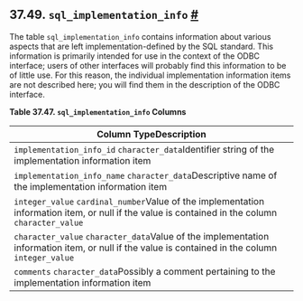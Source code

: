 ## 37.49. `sql_implementation_info` [#](#INFOSCHEMA-SQL-IMPLEMENTATION-INFO)

The table `sql_implementation_info` contains information about various aspects that are left implementation-defined by the SQL standard. This information is primarily intended for use in the context of the ODBC interface; users of other interfaces will probably find this information to be of little use. For this reason, the individual implementation information items are not described here; you will find them in the description of the ODBC interface.

**Table 37.47. `sql_implementation_info` Columns**

| Column TypeDescription                                                                                                                           |
| ------------------------------------------------------------------------------------------------------------------------------------------------ |
| `implementation_info_id` `character_data`Identifier string of the implementation information item                                                |
| `implementation_info_name` `character_data`Descriptive name of the implementation information item                                               |
| `integer_value` `cardinal_number`Value of the implementation information item, or null if the value is contained in the column `character_value` |
| `character_value` `character_data`Value of the implementation information item, or null if the value is contained in the column `integer_value`  |
| `comments` `character_data`Possibly a comment pertaining to the implementation information item                                                  |